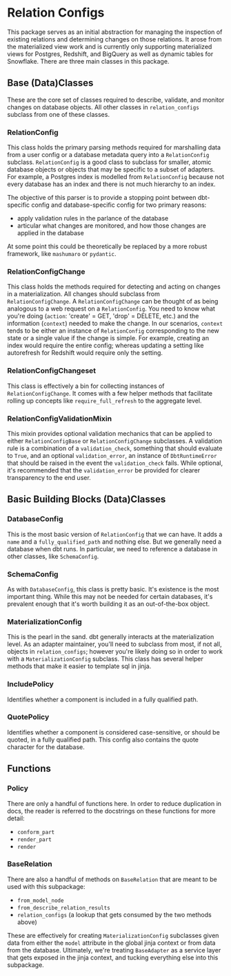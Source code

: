 # Relation Configs
This package serves as an initial abstraction for managing the inspection of existing relations and determining
changes on those relations. It arose from the materialized view work and is currently only supporting 
materialized views for Postgres, Redshift, and BigQuery as well as dynamic tables for Snowflake. There are three main
classes in this package.

## Base (Data)Classes
These are the core set of classes required to describe, validate, and monitor changes on database objects. All
other classes in `relation_configs` subclass from one of these classes.

### RelationConfig
This class holds the primary parsing methods required for marshalling data from a user config or a database metadata
query into a `RelationConfig` subclass. `RelationConfig` is a good class to subclass for smaller, atomic
database objects or objects that may be specific to a subset of adapters. For example, a Postgres index is modelled
from `RelationConfig` because not every database has an index and there is not much hierarchy to an index.

The objective of this parser is to provide a stopping point between dbt-specific config and database-specific config
for two primary reasons:

- apply validation rules in the parlance of the database
- articular what changes are monitored, and how those changes are applied in the database

At some point this could be theoretically be replaced by a more robust framework, like `mashumaro` or `pydantic`.

### RelationConfigChange
This class holds the methods required for detecting and acting on changes in a materialization. All changes
should subclass from `RelationConfigChange`. A `RelationConfigChange` can be thought of as being analogous
to a web request on a `RelationConfig`. You need to know what you're doing
(`action`: 'create' = GET, 'drop' = DELETE, etc.) and the information (`context`) needed to make the change.
In our scenarios, `context` tends to be either an instance of `RelationConfig` corresponding to the new state
or a single value if the change is simple. For example, creating an index would require the entire config;
whereas updating a setting like autorefresh for Redshift would require only the setting.

### RelationConfigChangeset
This class is effectively a bin for collecting instances of `RelationConfigChange`. It comes with a few helper
methods that facilitate rolling up concepts like `require_full_refresh` to the aggregate level.

### RelationConfigValidationMixin
This mixin provides optional validation mechanics that can be applied to either `RelationConfigBase` or
`RelationConfigChange` subclasses. A validation rule is a combination of a `validation_check`, something
that should evaluate to `True`, and an optional `validation_error`, an instance of `DbtRuntimeError`
that should be raised in the event the `validation_check` fails. While optional, it's recommended that
the `validation_error` be provided for clearer transparency to the end user.

## Basic Building Blocks (Data)Classes

### DatabaseConfig
This is the most basic version of `RelationConfig` that we can have. It adds a `name` and a `fully_qualified_path`
and nothing else. But we generally need a database when dbt runs. In particular, we need to reference a database
in other classes, like `SchemaConfig`.

### SchemaConfig
As with `DatabaseConfig`, this class is pretty basic. It's existence is the most important thing. While this
may not be needed for certain databases, it's prevalent enough that it's worth building it as an out-of-the-box
object.

### MaterializationConfig
This is the pearl in the sand. dbt generally interacts at the materialization level. As an adapter maintainer, you'll
need to subclass from most, if not all, objects in `relation_configs`; however you're likely doing so in order
to work with a `MaterializationConfig` subclass. This class has several helper methods that make it easier
to template sql in jinja.

### IncludePolicy
Identifies whether a component is included in a fully qualified path.

### QuotePolicy
Identifies whether a component is considered case-sensitive, or should be quoted, in a fully qualified path. This
config also contains the quote character for the database.

## Functions

### Policy
There are only a handful of functions here. In order to reduce duplication in docs, the reader is referred to the
docstrings on these functions for more detail:

- `conform_part`
- `render_part`
- `render`

### BaseRelation
There are also a handful of methods on `BaseRelation` that are meant to be used with this subpackage:

- `from_model_node`
- `from_describe_relation_results`
- `relation_configs` (a lookup that gets consumed by the two methods above)

These are effectively for creating `MaterializationConfig` subclasses given data from either the `model`
attribute in the global jinja context or from data from the database. Ultimately, we're treating
`BaseAdapter` as a service layer that gets exposed in the jinja context, and tucking everything else into this
subpackage.
